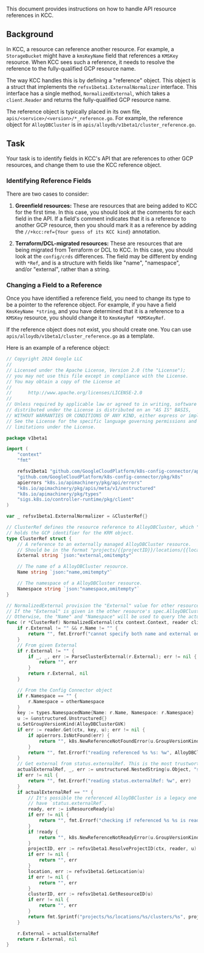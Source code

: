 This document provides instructions on how to handle API resource references in KCC.

## Background

In KCC, a resource can reference another resource. For example, a `StorageBucket` might have a `kmsKeyName` field that references a `KMSKey` resource. When KCC sees such a reference, it needs to resolve the reference to the fully-qualified GCP resource name.

The way KCC handles this is by defining a "reference" object. This object is a struct that implements the `refsv1beta1.ExternalNormalizer` interface. This interface has a single method, `NormalizedExternal`, which takes a `client.Reader` and returns the fully-qualified GCP resource name.

The reference object is typically placed in its own file, `apis/<service>/<version>/*_reference.go`. For example, the reference object for `AlloyDBCluster` is in `apis/alloydb/v1beta1/cluster_reference.go`.

## Task

Your task is to identify fields in KCC's API that are references to other GCP resources, and change them to use the KCC reference object.

### Identifying Reference Fields

There are two cases to consider:

1.  **Greenfield resources:** These are resources that are being added to KCC for the first time. In this case, you should look at the comments for each field in the API. If a field's comment indicates that it is a reference to another GCP resource, then you should mark it as a reference by adding the `//+kcc:ref={Your guess of its KCC kind}` annotation.

2.  **Terraform/DCL-migrated resources:** These are resources that are being migrated from Terraform or DCL to KCC. In this case, you should look at the `config/crds` differences. The field may be different by ending with `*Ref`, and is a structure with fields like "name", "namespace", and/or "external", rather than a string.

### Changing a Field to a Reference

Once you have identified a reference field, you need to change its type to be a pointer to the reference object. For example, if you have a field `KmsKeyName *string`, and you have determined that it is a reference to a `KMSKey` resource, you should change it to `KmsKeyRef *KMSKeyRef`.

If the reference object does not exist, you should create one. You can use `apis/alloydb/v1beta1/cluster_reference.go` as a template.

Here is an example of a reference object:

```go
// Copyright 2024 Google LLC
//
// Licensed under the Apache License, Version 2.0 (the "License");
// you may not use this file except in compliance with the License.
// You may obtain a copy of the License at
//
//      http://www.apache.org/licenses/LICENSE-2.0
//
// Unless required by applicable law or agreed to in writing, software
// distributed under the License is distributed on an "AS IS" BASIS,
// WITHOUT WARRANTIES OR CONDITIONS OF ANY KIND, either express or implied.
// See the License for the specific language governing permissions and
// limitations under the License.

package v1beta1

import (
	"context"
	"fmt"

	refsv1beta1 "github.com/GoogleCloudPlatform/k8s-config-connector/apis/refs/v1beta1"
	"github.com/GoogleCloudPlatform/k8s-config-connector/pkg/k8s"
	apierrors "k8s.io/apimachinery/pkg/api/errors"
	"k8s.io/apimachinery/pkg/apis/meta/v1/unstructured"
	"k8s.io/apimachinery/pkg/types"
	"sigs.k8s.io/controller-runtime/pkg/client"
)

var _ refsv1beta1.ExternalNormalizer = &ClusterRef{}

// ClusterRef defines the resource reference to AlloyDBCluster, which "External" field
// holds the GCP identifier for the KRM object.
type ClusterRef struct {
	// A reference to an externally managed AlloyDBCluster resource.
	// Should be in the format "projects/{{projectID}}/locations/{{location}}/clusters/{{clusterID}}".
	External string `json:"external,omitempty"`

	// The name of a AlloyDBCluster resource.
	Name string `json:"name,omitempty"`

	// The namespace of a AlloyDBCluster resource.
	Namespace string `json:"namespace,omitempty"`
}

// NormalizedExternal provision the "External" value for other resource that depends on AlloyDBCluster.
// If the "External" is given in the other resource's spec.AlloyDBClusterRef, the given value will be used.
// Otherwise, the "Name" and "Namespace" will be used to query the actual AlloyDBCluster object from the cluster.
func (r *ClusterRef) NormalizedExternal(ctx context.Context, reader client.Reader, otherNamespace string) (string, error) {
	if r.External != "" && r.Name != "" {
		return "", fmt.Errorf("cannot specify both name and external on %s reference", AlloyDBClusterGVK.Kind)
	}
	// From given External
	if r.External != "" {
		if _, _, err := ParseClusterExternal(r.External); err != nil {
			return "", err
		}
		return r.External, nil
	}

	// From the Config Connector object
	if r.Namespace == "" {
		r.Namespace = otherNamespace
	}
	key := types.NamespacedName{Name: r.Name, Namespace: r.Namespace}
	u := &unstructured.Unstructured{}
	u.SetGroupVersionKind(AlloyDBClusterGVK)
	if err := reader.Get(ctx, key, u); err != nil {
		if apierrors.IsNotFound(err) {
			return "", k8s.NewReferenceNotFoundError(u.GroupVersionKind(), key)
		}
		return "", fmt.Errorf("reading referenced %s %s: %w", AlloyDBClusterGVK, key, err)
	}
	// Get external from status.externalRef. This is the most trustworthy place.
	actualExternalRef, _, err := unstructured.NestedString(u.Object, "status", "externalRef")
	if err != nil {
		return "", fmt.Errorf("reading status.externalRef: %w", err)
	}
	if actualExternalRef == "" {
		// It's possible the referenced AlloyDBCluster is a legacy one and doesn't
		// have `status.externalRef`.
		ready, err := isResourceReady(u)
		if err != nil {
			return "", fmt.Errorf("checking if referenced %s %s is ready: %w", AlloyDBClusterGVK, key, err)
		}
		if !ready {
			return "", k8s.NewReferenceNotReadyError(u.GroupVersionKind(), key)
		}
		projectID, err := refsv1beta1.ResolveProjectID(ctx, reader, u)
		if err != nil {
			return "", err
		}
		location, err := refsv1beta1.GetLocation(u)
		if err != nil {
			return "", err
		}
		clusterID, err := refsv1beta1.GetResourceID(u)
		if err != nil {
			return "", err
		}
		return fmt.Sprintf("projects/%s/locations/%s/clusters/%s", projectID, location, clusterID), nil
	}

	r.External = actualExternalRef
	return r.External, nil
}
```
